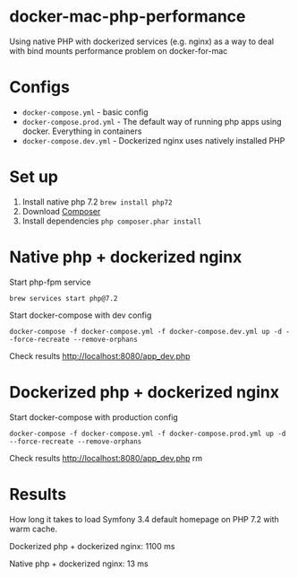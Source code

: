 # docker-mac-php-performance
Using native PHP with dockerized services (e.g. nginx) as a way to deal with bind mounts performance problem on docker-for-mac

# Configs
* `docker-compose.yml` - basic config
* `docker-compose.prod.yml` - The default way of running php apps using docker. Everything in containers
* `docker-compose.dev.yml` - Dockerized nginx uses natively installed PHP

# Set up
1. Install native php 7.2 `brew install php72`
2. Download [Composer](https://getcomposer.org/)
3. Install dependencies `php composer.phar install`


# Native php + dockerized nginx
Start php-fpm service
```
brew services start php@7.2
```
Start docker-compose with dev config
```
docker-compose -f docker-compose.yml -f docker-compose.dev.yml up -d --force-recreate --remove-orphans
```
Check results [http://localhost:8080/app_dev.php](http://localhost:8080/app_dev.php)

# Dockerized php + dockerized nginx
Start docker-compose with production config
```
docker-compose -f docker-compose.yml -f docker-compose.prod.yml up -d --force-recreate --remove-orphans
```
Check results [http://localhost:8080/app_dev.php](http://localhost:8080/app_dev.php)
rm
# Results
How long it takes to load Symfony 3.4 default homepage on PHP 7.2 with warm cache.

Dockerized php + dockerized nginx: 1100 ms

Native php + dockerized nginx: 13 ms